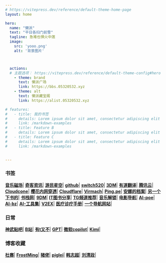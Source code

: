 ```yaml
---
# https://vitepress.dev/reference/default-theme-home-page
layout: home

hero:
  name: "懒派"
  text: "平日各扫门前雪"
  tagline: 急难也惧火中莲
  image: 
    src: 'yooo.png'
    alt: '背景图片'



  actions:
  # 主题选项： https://vitepress.dev/reference/default-theme-config#hero
    - theme: brand
      text: 懒派广场
      link: https://bbs.05320532.xyz
    - theme: alt
      text: 懒派藏宝阁
      link: https://alist.05320532.xyz

# features:
#   - title: 我的书签
#     details: Lorem ipsum dolor sit amet, consectetur adipiscing elit
#     link: /markdown-examples
#   - title: Feature B
#     details: Lorem ipsum dolor sit amet, consectetur adipiscing elit
#   - title: Feature C
#     details: Lorem ipsum dolor sit amet, consectetur adipiscing elit
#     link: /markdown-examples

 
---
```





### 书签
**[音乐磁场](https://www.hifini.com/)**|
**[奇客资讯](https://www.solidot.org/)**|
**[游民星空](https://www.gamersky.com/)**|
**[github](https://github.com/zhongkangjk)**|
**[switch520](https://www.gamer520.com/)**|
**[3DM](https://bbs.3dmgame.com/)**|
**[有道翻译](https://fanyi.youdao.com/)**|
**[腾讯云](https://cloud.tencent.com/)**|
**[Cloudcone](https://app.cloudcone.com/)**|
**[樱花内网穿透](https://www.natfrp.com/)**|
**[Cloudflare](https://dash.cloudflare.com/)**|
**[Virmach](https://billing.virmach.com/)**|
**[Ping.pe](https://ping.pe/)**|
**[安娜的档案](https://zh.annas-archive.org/)**|
**[另一个下书的](https://bk.hallowlib.org/)**|
**[书栈网](https://www.bookstack.cn/)**|
**[9DM](http://www.9dmsgame.com/)**|
**[IT图书分享](https://itbox.cc/)**|
**[TG频道推荐](https://rectg.com/)**|
**[音乐解锁](https://demo.unlock-music.dev/)**|
**[电影导航](https://www.f7s.net/)**|
**[AI-poe](https://poe.com/)**|
**[AI-bz](https://chat.gpt.bz/)**|
**[AI-工具集](https://ai-bot.cn/)**|
**[V2EX](https://www.v2ex.com/)**|
**[医疗诊疗手册](https://www.msdmanuals.cn/)**|
**[一个导航网站](https://item.ink/)**|

### 日常
**[神武贴吧](https://tieba.baidu.com/f?kw=%E7%A5%9E%E6%AD%A6%E9%80%8D%E9%81%A5%E5%A4%96%E4%BC%A0&ie=utf-8)**|
**[B站](https://t.bilibili.com/)**|
**[有t又不](https://www.youtube.com/)**|
**[GPT](https://chat.openai.com/chat)**|
**[微软copilot](https://copilot.microsoft.com/)**|
**[Kimi](https://kimi.moonshot.cn/)**|


### 博客收藏
**[杜赛](https://www.dusaiphoto.com/)**|
**[FrostMing](https://frostming.com/)**|
**[猪佬](https://aber.sh/)**|
**[piglei](https://www.piglei.com/)**|
**[韩志超](https://www.cnblogs.com/superhin/)**|
**[刘清政](https://www.cnblogs.com/liuqingzheng/)**|